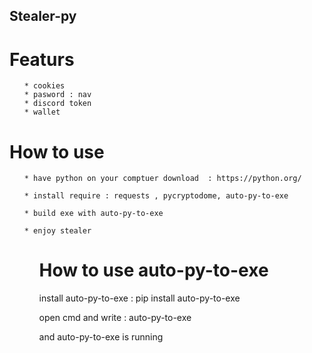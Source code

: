 ## Stealer-py



<h1>Featurs</h1>

<ul>

    * cookies 
    * pasword : nav
    * discord token 
    * wallet
</ul>

<h1>How to use</h1>

<ul>

    * have python on your comptuer download  : https://python.org/

    * install require : requests , pycryptodome, auto-py-to-exe

    * build exe with auto-py-to-exe

    * enjoy stealer

<ul>


<h1>How to use auto-py-to-exe</h1>



install auto-py-to-exe : pip install auto-py-to-exe

open cmd and write : auto-py-to-exe
    
and auto-py-to-exe is running 


